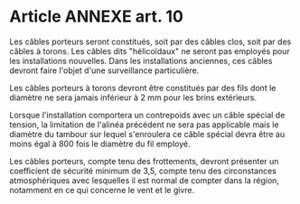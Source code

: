 # Article ANNEXE art. 10

Les câbles porteurs seront constitués, soit par des câbles clos, soit par des câbles à torons. Les câbles dits "hélicoïdaux" ne seront pas employés pour les installations nouvelles. Dans les installations anciennes, ces câbles devront faire l'objet d'une surveillance particulière.

Les câbles porteurs à torons devront être constitués par des fils dont le diamètre ne sera jamais inférieur à 2 mm pour les brins extérieurs.

Lorsque l'installation comportera un contrepoids avec un câble spécial de tension, la limitation de l'alinéa précédent ne sera pas applicable mais le diamètre du tambour sur lequel s'enroulera ce câble spécial devra être au moins égal à 800 fois le diamètre du fil employé.

Les câbles porteurs, compte tenu des frottements, devront présenter un coefficient de sécurité minimum de 3,5, compte tenu des circonstances atmosphériques avec lesquelles il est normal de compter dans la région, notamment en ce qui concerne le vent et le givre.
